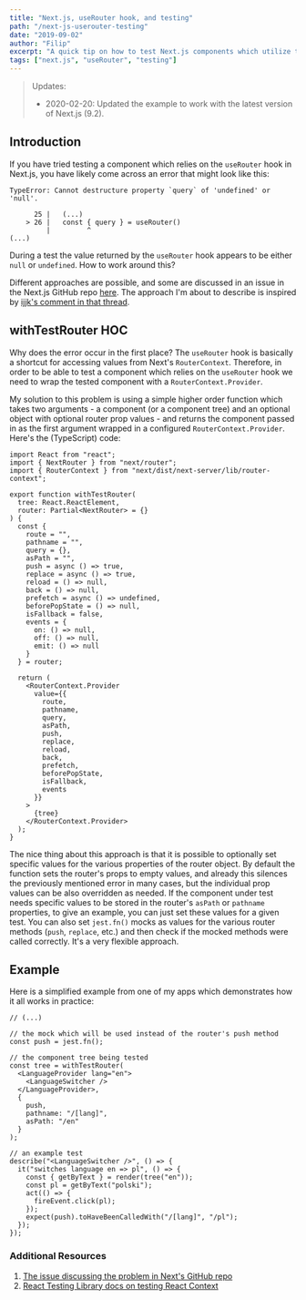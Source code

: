 ```yaml
---
title: "Next.js, useRouter hook, and testing"
path: "/next-js-userouter-testing"
date: "2019-09-02"
author: "Filip"
excerpt: "A quick tip on how to test Next.js components which utilize the useRouter hook."
tags: ["next.js", "useRouter", "testing"]
---
```


> Updates:
>
> - 2020-02-20: Updated the example to work with the latest version of Next.js (9.2).

## Introduction

If you have tried testing a component which relies on the `useRouter` hook in Next.js, you have likely come across an error that might look like this:

```
TypeError: Cannot destructure property `query` of 'undefined' or 'null'.

      25 |   (...)
    > 26 |   const { query } = useRouter()
         |         ^
(...)
```

During a test the value returned by the `useRouter` hook appears to be either `null` or `undefined`. How to work around this?

Different approaches are possible, and some are discussed in an issue in the Next.js GitHub repo [here](https://github.com/zeit/next.js/issues/7479). The approach I'm about to describe is inspired by [ijjk's comment in that thread](https://github.com/zeit/next.js/issues/7479#issuecomment-498031927).

## withTestRouter HOC

Why does the error occur in the first place? The `useRouter` hook is basically a shortcut for accessing values from Next's `RouterContext`. Therefore, in order to be able to test a component which relies on the `useRouter` hook we need to wrap the tested component with a `RouterContext.Provider`.

My solution to this problem is using a simple higher order function which takes two arguments - a component (or a component tree) and an optional object with optional router prop values - and returns the component passed in as the first argument wrapped in a configured `RouterContext.Provider`. Here's the (TypeScript) code:

```tsx
import React from "react";
import { NextRouter } from "next/router";
import { RouterContext } from "next/dist/next-server/lib/router-context";

export function withTestRouter(
  tree: React.ReactElement,
  router: Partial<NextRouter> = {}
) {
  const {
    route = "",
    pathname = "",
    query = {},
    asPath = "",
    push = async () => true,
    replace = async () => true,
    reload = () => null,
    back = () => null,
    prefetch = async () => undefined,
    beforePopState = () => null,
    isFallback = false,
    events = {
      on: () => null,
      off: () => null,
      emit: () => null
    }
  } = router;

  return (
    <RouterContext.Provider
      value={{
        route,
        pathname,
        query,
        asPath,
        push,
        replace,
        reload,
        back,
        prefetch,
        beforePopState,
        isFallback,
        events
      }}
    >
      {tree}
    </RouterContext.Provider>
  );
}
```

The nice thing about this approach is that it is possible to optionally set specific values for the various properties of the router object. By default the function sets the router's props to empty values, and already this silences the previously mentioned error in many cases, but the individual prop values can be also overridden as needed. If the component under test needs specific values to be stored in the router's `asPath` or `pathname` properties, to give an example, you can just set these values for a given test. You can also set `jest.fn()` mocks as values for the various router methods (`push`, `replace`, etc.) and then check if the mocked methods were called correctly. It's a very flexible approach.

## Example

Here is a simplified example from one of my apps which demonstrates how it all works in practice:

```tsx
// (...)

// the mock which will be used instead of the router's push method
const push = jest.fn();

// the component tree being tested
const tree = withTestRouter(
  <LanguageProvider lang="en">
    <LanguageSwitcher />
  </LanguageProvider>,
  {
    push,
    pathname: "/[lang]",
    asPath: "/en"
  }
);

// an example test
describe("<LanguageSwitcher />", () => {
  it("switches language en => pl", () => {
    const { getByText } = render(tree("en"));
    const pl = getByText("polski");
    act(() => {
      fireEvent.click(pl);
    });
    expect(push).toHaveBeenCalledWith("/[lang]", "/pl");
  });
});
```

### Additional Resources

1. [The issue discussing the problem in Next's GitHub repo](https://github.com/zeit/next.js/issues/7479)
2. [React Testing Library docs on testing React Context](https://testing-library.com/docs/example-react-context)
